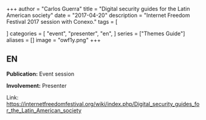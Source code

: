 +++
author = "Carlos Guerra"
title = "Digital security guides for the Latin American society"
date = "2017-04-20"
description = "Internet Freedom Festival 2017 session with Conexo."
tags = [
    
]
categories = [
    "event",
    "presenter",
    "en",
]
series = ["Themes Guide"]
aliases = []
image = "owf1y.png"
+++

## EN
**Publication:** Event session

**Involvement:** Presenter

Link: <a href="https://internetfreedomfestival.org/wiki/index.php/Digital_security_guides_for_the_Latin_American_society" target="_blank">https://internetfreedomfestival.org/wiki/index.php/Digital_security_guides_for_the_Latin_American_society</a>
